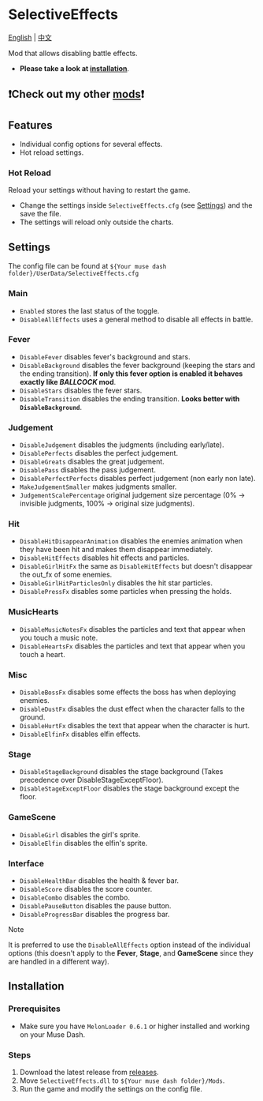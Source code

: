 # SelectiveEffects

[English](README.md) | [中文](README_zh.md)

Mod that allows disabling battle effects.

* **Please take a look at [installation](#installation)**.

## ❗Check out my other [mods](https://github.com/Asgragrt/AsgraMDMods/blob/main/README.md)❗

## Features

* Individual config options for several effects.
* Hot reload settings.

### Hot Reload

Reload your settings without having to restart the game.

* Change the settings inside `SelectiveEffects.cfg` (see [Settings](#settings)) and the save the file.
* The settings will reload only outside the charts.

## Settings

The config file can be found at `${Your muse dash folder}/UserData/SelectiveEffects.cfg`

### Main

* `Enabled` stores the last status of the toggle.
* `DisableAllEffects` uses a general method to disable all effects in battle.

### Fever

* `DisableFever` disables fever's background and stars.
* `DisableBackground` disables the fever background (keeping the stars and the ending transition). **If only this fever
  option is enabled it behaves exactly like _BALLCOCK_ mod**.
* `DisableStars` disables the fever stars.
* `DisableTransition` disables the ending transition. **Looks better with `DisableBackground`**.

### Judgement

* `DisableJudgement` disables the judgments (including early/late).
* `DisablePerfects` disables the perfect judgement.
* `DisableGreats` disables the great judgement.
* `DisablePass` disables the pass judgement.
* `DisablePerfectPerfects` disables perfect judgement (non early non late).
* `MakeJudgementSmaller` makes judgments smaller.
* `JudgementScalePercentage` original judgement size percentage (0% &rarr; invisible judgments, 100% &rarr; original
  size judgments).

### Hit

* `DisableHitDisappearAnimation` disables the enemies animation when they have been hit and makes them disappear
  immediately.
* `DisableHitEffects` disables hit effects and particles.
* `DisableGirlHitFx` the same as `DisableHitEffects` but doesn't disappear the out_fx of some enemies.
* `DisableGirlHitParticlesOnly` disables the hit star particles.
* `DisablePressFx` disables some particles when pressing the holds.

### MusicHearts

* `DisableMusicNotesFx` disables the particles and text that appear when you touch a music note.
* `DisableHeartsFx` disables the particles and text that appear when you touch a heart.

### Misc

* `DisableBossFx` disables some effects the boss has when deploying enemies.
* `DisableDustFx` disables the dust effect when the character falls to the ground.
* `DisableHurtFx` disables the text that appear when the character is hurt.
* `DisableElfinFx` disables elfin effects.

### Stage

* `DisableStageBackground` disables the stage background (Takes precedence over DisableStageExceptFloor).
* `DisableStageExceptFloor` disables the stage background except the floor.

### GameScene

* `DisableGirl` disables the girl's sprite.
* `DisableElfin` disables the elfin's sprite.

### Interface

* `DisableHealthBar` disables the health & fever bar.
* `DisableScore` disables the score counter.
* `DisableCombo` disables the combo.
* `DisablePauseButton` disables the pause button.
* `DisableProgressBar` disables the progress bar.

> [!NOTE]
> It is preferred to use the `DisableAllEffects` option instead of the individual options (this doesn't apply to the **Fever**, **Stage**, and **GameScene**  since they are handled in a different way).

## Installation

### Prerequisites

* Make sure you have `MelonLoader 0.6.1` or higher installed and working on your Muse Dash.

### Steps

1. Download the latest release from [releases](https://github.com/MDMods/SelectiveEffects/releases/latest).
2. Move `SelectiveEffects.dll` to `${Your muse dash folder}/Mods`.
3. Run the game and modify the settings on the config file.

